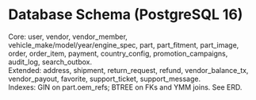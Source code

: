 # Database Schema (PostgreSQL 16)
Core: user, vendor, vendor_member, vehicle_make/model/year/engine_spec, part, part_fitment, part_image, order, order_item, payment, country_config, promotion_campaigns, audit_log, search_outbox.  
Extended: address, shipment, return_request, refund, vendor_balance_tx, vendor_payout, favorite, support_ticket, support_message.  
Indexes: GIN on part.oem_refs; BTREE on FKs and YMM joins. See ERD.
